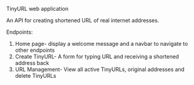 TinyURL web application

An API for creating shortened URL of real internet addresses.

Endpoints:

1. Home page- display a welcome message and a navbar to navigate to other endpoints
2. Create TinyURL- A form for typing URL and receiving a shortened address back
3. URL Management- View all active TinyURLs, original addresses and delete TinyURLs
